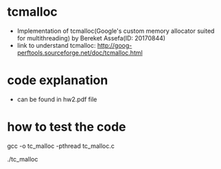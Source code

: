 # tcmalloc
- Implementation of tcmalloc(Google's custom memory allocator suited for multithreading) by Bereket Assefa(ID: 20170844)
- link to understand tcmalloc: http://goog-perftools.sourceforge.net/doc/tcmalloc.html

# code explanation
- can be found in hw2.pdf file

# how to test the code
gcc -o tc_malloc -pthread tc_malloc.c

./tc_malloc



